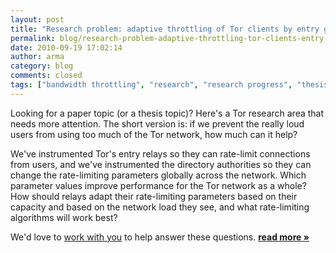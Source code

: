 ```yaml
---
layout: post
title: "Research problem: adaptive throttling of Tor clients by entry guards"
permalink: blog/research-problem-adaptive-throttling-tor-clients-entry-guards
date: 2010-09-19 17:02:14
author: arma
category: blog
comments: closed
tags: ["bandwidth throttling", "research", "research progress", "thesis idea", "torperf"]
---
```


Looking for a paper topic (or a thesis topic)? Here's a Tor research area that needs more attention. The short version is: if we prevent the really loud users from using too much of the Tor network, how much can it help?

We've instrumented Tor's entry relays so they can rate-limit connections from users, and we've instrumented the directory authorities so they can change the rate-limiting parameters globally across the network. Which parameter values improve performance for the Tor network as a whole? How should relays adapt their rate-limiting parameters based on their capacity and based on the network load they see, and what rate-limiting algorithms will work best?

We'd love to [work with you](https://www.torproject.org/research) to help answer these questions. [**read more »**](https://blog.torproject.org/blog/research-problem-adaptive-throttling-tor-clients-entry-guards)
